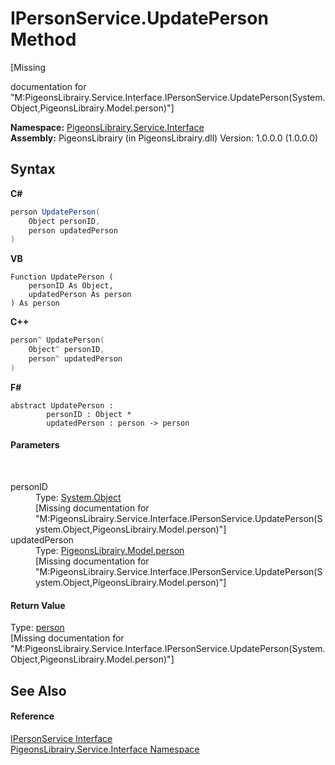 # IPersonService.UpdatePerson Method 
 

\[Missing <summary> documentation for "M:PigeonsLibrairy.Service.Interface.IPersonService.UpdatePerson(System.Object,PigeonsLibrairy.Model.person)"\]

**Namespace:**&nbsp;<a href="b0fc0eda-b7b1-0d3d-2267-0fd4766ff20d">PigeonsLibrairy.Service.Interface</a><br />**Assembly:**&nbsp;PigeonsLibrairy (in PigeonsLibrairy.dll) Version: 1.0.0.0 (1.0.0.0)

## Syntax

**C#**<br />
``` C#
person UpdatePerson(
	Object personID,
	person updatedPerson
)
```

**VB**<br />
``` VB
Function UpdatePerson ( 
	personID As Object,
	updatedPerson As person
) As person
```

**C++**<br />
``` C++
person^ UpdatePerson(
	Object^ personID, 
	person^ updatedPerson
)
```

**F#**<br />
``` F#
abstract UpdatePerson : 
        personID : Object * 
        updatedPerson : person -> person 

```


#### Parameters
&nbsp;<dl><dt>personID</dt><dd>Type: <a href="http://msdn2.microsoft.com/en-us/library/e5kfa45b" target="_blank">System.Object</a><br />\[Missing <param name="personID"/> documentation for "M:PigeonsLibrairy.Service.Interface.IPersonService.UpdatePerson(System.Object,PigeonsLibrairy.Model.person)"\]</dd><dt>updatedPerson</dt><dd>Type: <a href="a9ed19a7-a394-5e30-cca4-a3883320ea27">PigeonsLibrairy.Model.person</a><br />\[Missing <param name="updatedPerson"/> documentation for "M:PigeonsLibrairy.Service.Interface.IPersonService.UpdatePerson(System.Object,PigeonsLibrairy.Model.person)"\]</dd></dl>

#### Return Value
Type: <a href="a9ed19a7-a394-5e30-cca4-a3883320ea27">person</a><br />\[Missing <returns> documentation for "M:PigeonsLibrairy.Service.Interface.IPersonService.UpdatePerson(System.Object,PigeonsLibrairy.Model.person)"\]

## See Also


#### Reference
<a href="77e5badf-3823-4fcd-883e-396ad6845ef8">IPersonService Interface</a><br /><a href="b0fc0eda-b7b1-0d3d-2267-0fd4766ff20d">PigeonsLibrairy.Service.Interface Namespace</a><br />